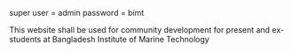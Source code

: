 super user = admin
password = bimt
<p>
This website shall be used for community development for present and ex-students at Bangladesh Institute of Marine Technology
</p>